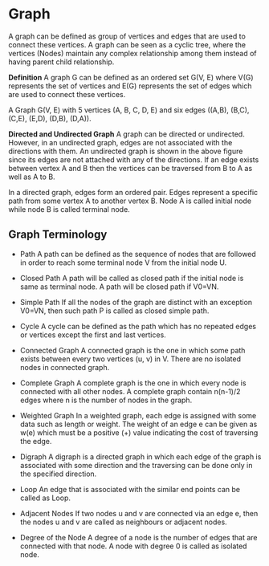 # Graph

A graph can be defined as group of vertices and edges that are used to connect these vertices. A graph can be seen as a cyclic tree, where the vertices (Nodes) maintain any complex relationship among them instead of having parent child relationship.

**Definition**
A graph G can be defined as an ordered set G(V, E) where V(G) represents the set of vertices and E(G) represents the set of edges which are used to connect these vertices.

A Graph G(V, E) with 5 vertices (A, B, C, D, E) and six edges ((A,B), (B,C), (C,E), (E,D), (D,B), (D,A)).

**Directed and Undirected Graph**
A graph can be directed or undirected. However, in an undirected graph, edges are not associated with the directions with them. An undirected graph is shown in the above figure since its edges are not attached with any of the directions. If an edge exists between vertex A and B then the vertices can be traversed from B to A as well as A to B.

In a directed graph, edges form an ordered pair. Edges represent a specific path from some vertex A to another vertex B. Node A is called initial node while node B is called terminal node.

## Graph Terminology

- Path
  A path can be defined as the sequence of nodes that are followed in order to reach some terminal node V from the initial node U.

- Closed Path
  A path will be called as closed path if the initial node is same as terminal node. A path will be closed path if V0=VN.

- Simple Path
  If all the nodes of the graph are distinct with an exception V0=VN, then such path P is called as closed simple path.

- Cycle
  A cycle can be defined as the path which has no repeated edges or vertices except the first and last vertices.

- Connected Graph
  A connected graph is the one in which some path exists between every two vertices (u, v) in V. There are no isolated nodes in connected graph.

- Complete Graph
  A complete graph is the one in which every node is connected with all other nodes. A complete graph contain n(n-1)/2 edges where n is the number of nodes in the graph.

- Weighted Graph
  In a weighted graph, each edge is assigned with some data such as length or weight. The weight of an edge e can be given as w(e) which must be a positive (+) value indicating the cost of traversing the edge.

- Digraph
  A digraph is a directed graph in which each edge of the graph is associated with some direction and the traversing can be done only in the specified direction.

- Loop
  An edge that is associated with the similar end points can be called as Loop.

- Adjacent Nodes
  If two nodes u and v are connected via an edge e, then the nodes u and v are called as neighbours or adjacent nodes.

- Degree of the Node
  A degree of a node is the number of edges that are connected with that node. A node with degree 0 is called as isolated node.
